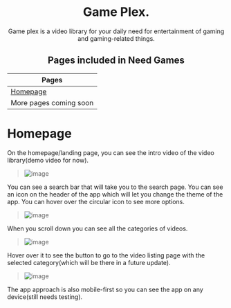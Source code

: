 <div align="center" >

# Game Plex.

Game plex is a video library for your daily need for entertainment of gaming and gaming-related things.

## Pages included in Need Games

| Pages                  |
| ---------------------- |
| [Homepage]()           |
| More pages coming soon |

</div>

# Homepage

On the homepage/landing page, you can see the intro video of the video library(demo video for now).
> ![image](https://user-images.githubusercontent.com/67889207/163279157-266df28d-e0e2-48cd-a841-c04ea3f97af1.png)

You can see a search bar that will take you to the search page.
You can see an icon on the header of the app which will let you change the theme of the app.
You can hover over the circular icon to see more options.
> ![image](https://user-images.githubusercontent.com/67889207/163279271-4371d5ce-840d-488b-9651-96de5506d988.png)

When you scroll down you can see all the categories of videos.
>![image](https://user-images.githubusercontent.com/67889207/163279326-4ed0b485-ac3f-4ccd-9036-29a02e5b7a3d.png)

Hover over it to see the button to go to the video listing page with the selected category(which will be there in a future update).
>![image](https://user-images.githubusercontent.com/67889207/163279367-122bbbb7-f669-460b-a608-78d5e9f61433.png)

The app approach is also mobile-first so you can see the app on any device(still needs testing).
